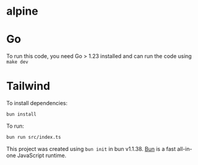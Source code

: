 # alpine

# Go

To run this code, you need Go > 1.23 installed and can run the code using `make dev`

# Tailwind

To install dependencies:

```bash
bun install
```

To run:

```bash
bun run src/index.ts
```

This project was created using `bun init` in bun v1.1.38. [Bun](https://bun.sh) is a fast all-in-one JavaScript runtime.

